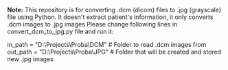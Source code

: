 <b>Note:</b> This repository is for converting .dcm (dicom) files to .jpg (grayscale) file using Python. It doesn't extract
patient's information, it only converts .dcm images to .jpg images
Please change following lines in convert_dcm_to_jpg.py file and run it:

in_path = "D:\\Projects\\Proba\\DCM" # Folder to read .dcm images from
out_path = "D:\\Projects\\Proba\\JPG" # Folder that will be created and stored new .jpg images